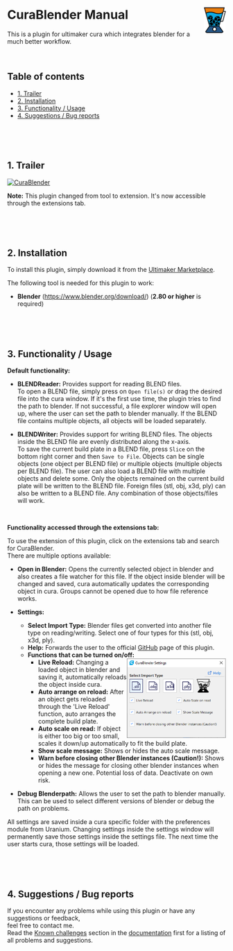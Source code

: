 # CuraBlender Manual <img align="right" width="10%" height="10%" src="Documentation/images/CuraBlender_logo.png" />
This is a plugin for ultimaker cura which integrates blender for a much better workflow.

<br/>

## Table of contents
- [1. Trailer](#1-Trailer)
- [2. Installation](#2-Installation)
- [3. Functionality / Usage](#3-Functionality--Usage)
- [4. Suggestions / Bug reports](#4-Suggestions--Bug-reports)

<br/> <br/> <br/>

## 1. Trailer

[![CuraBlender](https://img.youtube.com/vi/0cdlJtuJI70/0.jpg)](https://www.youtube.com/watch?v=0cdlJtuJI70)

**Note:** This plugin changed from tool to extension. It's now accessible through the extensions tab.

<div class="page"/> <br/> <br/> <br/>

## 2. Installation
To install this plugin, simply download it from the [Ultimaker Marketplace](https://marketplace.ultimaker.com/app/cura/plugins/awiegel/CuraBlender).

The following tool is needed for this plugin to work:
* **Blender** (https://www.blender.org/download/) (**2.80 or higher** is required)

<br/> <br/> <br/>

## 3. Functionality / Usage
**Default functionality:**
* **BLENDReader:** Provides support for reading BLEND files. \
To open a BLEND file, simply press on `Open file(s)` or drag the desired file into the cura window.
If it's the first use time, the plugin tries to find the path to blender. If not successful, a file explorer window will open up, where the user can set the path to blender manually.
If the BLEND file contains multiple objects, all objects will be loaded separately.

* **BLENDWriter:** Provides support for writing BLEND files. The objects inside the BLEND file are evenly distributed along the x-axis. \
To save the current build plate in a BLEND file, press `Slice` on the bottom right corner and then `Save to File`.
Objects can be single objects (one object per BLEND file) or multiple objects (multiple objects per BLEND file).
The user can also load a BLEND file with multiple objects and delete some. Only the objects remained on the current build plate will be written to the BLEND file.
Foreign files (stl, obj, x3d, ply) can also be written to a BLEND file.
Any combination of those objects/files will work.

<div class="page"/> <br/>

**Functionality accessed through the extensions tab:**  

To use the extension of this plugin, click on the extensions tab and search for CuraBlender. \
There are multiple options available:
* **Open in Blender:**
Opens the currently selected object in blender and also creates a file watcher for this file.
If the object inside blender will be changed and saved, cura automatically updates the corresponding object in cura.
Groups cannot be opened due to how file reference works.

* **Settings:**
    * **Select Import Type:** Blender files get converted into another file type on reading/writing. Select one of four types for this (stl, obj, x3d, ply).
    * **Help:** Forwards the user to the official [GitHub](https://github.com/awiegel/CuraBlender) page of this plugin.
    * **Functions that can be turned on/off:**
        <img align="right" width="50%" height="50%" src="Documentation/images/CuraBlender_interface.png" />
        * **Live Reload:** Changing a loaded object in blender and saving it, automatically reloads the object inside cura.
        * **Auto arrange on reload:** After an object gets reloaded through the 'Live Reload' function, auto arranges the complete build plate.
        * **Auto scale on read:** If object is either too big or too small, scales it down/up automatically to fit the build plate.
        * **Show scale message:** Shows or hides the auto scale message.
        * **Warn before closing other Blender instances (Caution!):** Shows or hides the message for closing other blender instances when opening a new one. Potential loss of data. Deactivate on own risk.

* **Debug Blenderpath:** Allows the user to set the path to blender manually. This can be used to select different versions of blender or debug the path on problems.

All settings are saved inside a cura specific folder with the preferences module from Uranium.
Changing settings inside the settings window will permanently save those settings inside the settings file.
The next time the user starts cura, those settings will be loaded.

<br/> <br/> <br/>

## 4. Suggestions / Bug reports
If you encounter any problems while using this plugin or have any suggestions or feedback, \
feel free to contact me. \
Read the [Known challenges](Documentation/README.md/#5-Known-challenges) section in the [documentation](Documentation/README.md) first for a listing of all problems and suggestions.
